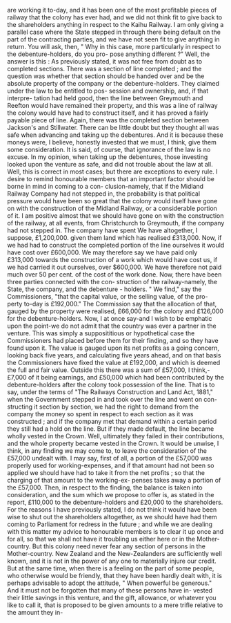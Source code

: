 are working it to-day, and it has been one of the most profitable pieces of railway that the colony has ever had, and we did not think fit to give back to the shareholders anything in respect to the Kaihu Railway. I am only giving a parallel case where the State stepped in through there being default on the part of the contracting parties, and we have not seen fit to give anything in return. You will ask, then, " Why in this case, more particularly in respect to the debenture-holders, do you pro- pose anything different ?" Well, the answer is this : As previously stated, it was not free from doubt as to completed sections. There was a section of line completed ; and the question was whether that section should be handed over and be the absolute property of the company or the debenture-holders. They claimed under the law to be entitled to pos- session and ownership, and, if that interpre- tation had held good, then the line between Greymouth and Reefton would have remained their property, and this was a line of railway the colony would have had to construct itself, and it has proved a fairly payable piece of line. Again, there was the completed section between Jackson's and Stillwater. There can be little doubt but they thought all was safe when advancing and taking up the debentures. And it is because these moneys were, I believe, honestly invested that we must, I think, give them some consideration. It is said, of course, that ignorance of the law is no excuse. In my opinion, when taking up the debentures, those investing looked upon the venture as safe, and did not trouble about the law at all. Well, this is correct in most cases; but there are exceptions to every rule. I desire to remind honourable members that an important factor should be borne in mind in coming to a con- clusion-namely, that if the Midland Railway Company had not stepped in, the probability is that political pressure would have been so great that the colony would itself have gone on with the construction of the Midland Railway, or a considerable portion of it. I am positive almost that we should have gone on with the construction of the railway, at all events, from Christchurch to Greymouth, if the company had not stepped in. The company have spent We have altogether, I suppose, £1,200,000. given them land which has realised £313,000. Now, if we had had to construct the completed portion of the line ourselves it would have cost over £600,000. We may therefore say we have paid only £313,000 towards the construction of a work which would have cost us, if we had carried it out ourselves, over $600,000. We have therefore not paid much over 50 per cent. of the cost of the work done. Now, there have been three parties connected with the con- struction of the railway-namely, the State, the company, and the debenture - holders. " We find," say the Commissioners, "that the capital value, or the selling value, of the pro- perty to-day is £192,000." The Commission say that the allocation of that, gauged by the property were realised, £66,000 for the colony and £126,000 for the debenture-holders. Now, I at once say-and I wish to be emphatic upon the point-we do not admit that the country was ever a partner in the venture. This was simply a supposititious or hypothetical case the Commissioners had placed before them for their finding, and so they have found upon it. The value is gauged upon its net profits as a going concern, looking back five years, and calculating five years ahead, and on that basis the Commissioners have fixed the value at £192,000, and which is deemed the full and fair value. Outside this there was a sum of £57,000, I think,-£7,000 of it being earnings, and £50,000 which had been contributed by the debenture-holders after the colony took possession of the line. That is to say, under the terms of "The Railways Construction and Land Act, 1881," when the Government stepped in and took over the line and went on con- structing it section by section, we had the right to demand from the company the money so spent in respect to each section as it was constructed ; and if the company met that demand within a certain period they still had a hold on the line. But if they made default, the line became wholly vested in the Crown. Well, ultimately they failed in their contributions, and the whole property became vested in the Crown. It would be unwise, I think, in any finding we may come to, to leave the consideration of the £57,000 undealt with. I may say, first of all, a portion of the £57,000 was properly used for working-expenses, and if that amount had not been so applied we should have had to take it from the net profits ; so that the charging of that amount to the working-ex- penses takes away a portion of the £57,000. Then, in respect to the finding, the balance is taken into consideration, and the sum which we propose to offer is, as stated in the report, £110,000 to the debenture-holders and £20,000 to the shareholders. For the reasons I have previously stated, I do not think it would have been wise to shut out the shareholders altogether, as we should have had them coming to Parliament for redress in the future ; and while we are dealing with this matter my advice to honourable members is to clear it up once and for all, so that we shall not have it troubling us either here or in the Mother-country. But this colony need never fear any section of persons in the Mother-country. New Zealand and the New-Zealanders are sufficiently well known, and it is not in the power of any one to materially injure our credit. But at the same time, when there is a feeling on the part of some people, who otherwise would be friendly, that they have been hardly dealt with, it is perhaps advisable to adopt the attitude, " When powerful be generous." And it must not be forgotten that many of these persons have in- vested their little savings in this venture, and the gift, allowance, or whatever you like to call it, that is proposed to be given amounts to a mere trifle relative to the amount they in- 